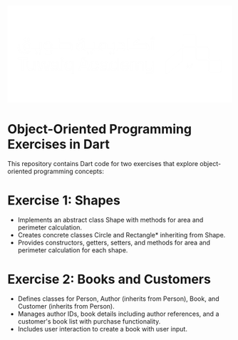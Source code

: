 ![My Image](./bin/TuwaiqAcademy.png)

# Object-Oriented Programming Exercises in Dart

This repository contains Dart code for two exercises that explore object-oriented programming concepts:

# Exercise 1: Shapes

<ul>
<li>Implements an abstract class Shape with methods for area and perimeter calculation.</li>
<li>Creates concrete classes Circle and Rectangle* inheriting from Shape.</li>
<li>Provides constructors, getters, setters, and methods for area and perimeter calculation for each shape.</li>
</ul>

# Exercise 2: Books and Customers

<ul>
<li>Defines classes for Person, Author (inherits from Person), Book, and Customer (inherits from Person).
</li>
<li>Manages author IDs, book details including author references, and a customer's book list with purchase functionality.
</li>
<li>Includes user interaction to create a book with user input.
</li>
</ul>


